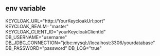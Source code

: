 ## env variable

KEYCLOAK_URL="http://YourKeycloakUrl:port"
KEYCLOAK_REALM="master"
KEYCLOAK_CLIENT_ID="yourKeycloakClientId"
DB_USERNAME="username"
DB_JDBC_CONNECTION="jdbc:mysql://localhost:3306/yourdatabase"
DB_PASSWORD="password"
DB_LOG="true"

